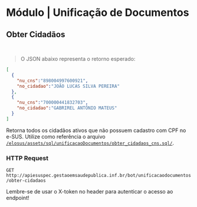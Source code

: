 # Módulo | Unificação de Documentos

## Obter Cidadãos

```php

```

```python

```

> O JSON abaixo representa o retorno esperado:

```json
[
  {
    "nu_cns":"898004997600921",
    "no_cidadao":"JOÃO LUCAS SILVA PEREIRA"
  },
  {
    "nu_cns":"700000441832703",
    "no_cidadao":"GABRIREL ANTÔNIO MATEUS"
  }
]
```

Retorna todos os cidadãos ativos que não possuem cadastro com CPF no e-SUS. Utilize como referência o arquivo [`/elosus/assets/sql/unificacaoDocumentos/obter_cidadaos_cns.sql/`](https://bitbucket.org/elosistemas/elosus/src/master/assets/sql/unificacaoDocumentos/obter_cidadaos_cns.sql).

### HTTP Request

`GET http://apiesuspec.gestaoemsaudepublica.inf.br/bot/unificacaodocumentos/obter-cidadaos`

<aside class="notice">
Lembre-se de usar o X-token no header para autenticar o acesso ao endpoint!
</aside>